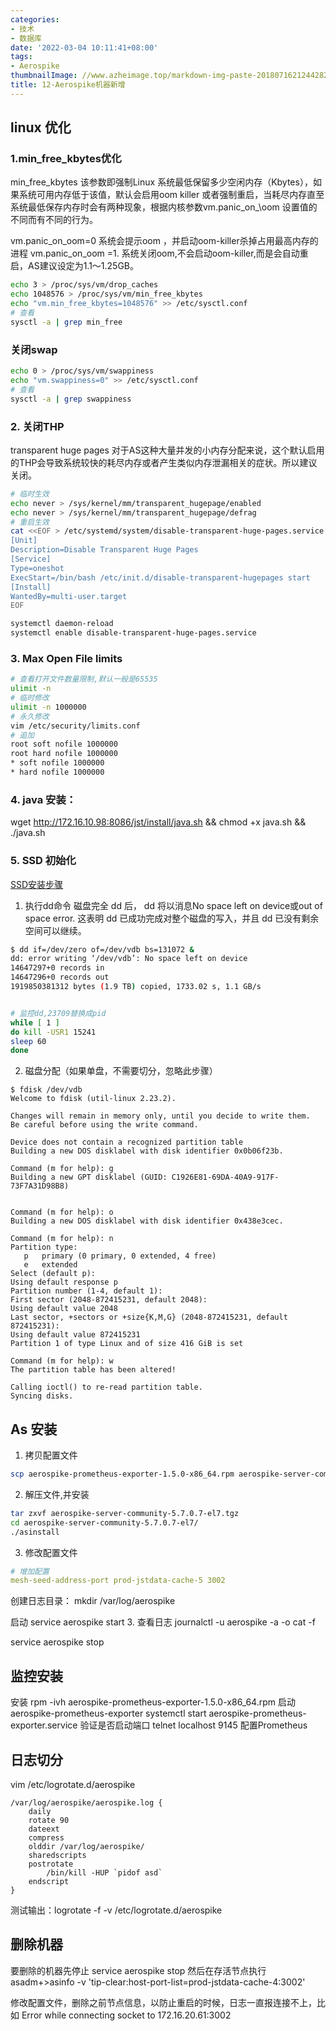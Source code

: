 ```yaml
---
categories:
- 技术
- 数据库
date: '2022-03-04 10:11:41+08:00'
tags:
- Aerospike
thumbnailImage: //www.azheimage.top/markdown-img-paste-20180716212442829.png
title: 12-Aerospike机器新增
---
```

## linux 优化

### 1.min_free_kbytes优化
min_free_kbytes 该参数即强制Linux 系统最低保留多少空闲内存（Kbytes），如果系统可用内存低于该值，默认会启用oom killer 或者强制重启，当耗尽内存直至系统最低保存内存时会有两种现象，根据内核参数vm.panic_on_\oom 设置值的不同而有不同的行为。
<!--more-->
vm.panic_on_oom=0 系统会提示oom ，并启动oom-killer杀掉占用最高内存的进程 vm.panic_on_oom =1. 系统关闭oom,不会启动oom-killer,而是会自动重启，AS建议设定为1.1～1.25GB。

```bash
echo 3 > /proc/sys/vm/drop_caches
echo 1048576 > /proc/sys/vm/min_free_kbytes
echo "vm.min_free_kbytes=1048576" >> /etc/sysctl.conf
# 查看
sysctl -a | grep min_free
```
### 关闭swap
```bash
echo 0 > /proc/sys/vm/swappiness
echo "vm.swappiness=0" >> /etc/sysctl.conf
# 查看
sysctl -a | grep swappiness
```

### 2. 关闭THP
transparent huge pages 对于AS这种大量并发的小内存分配来说，这个默认启用的THP会导致系统较快的耗尽内存或者产生类似内存泄漏相关的症状。所以建议关闭。
```bash
# 临时生效
echo never > /sys/kernel/mm/transparent_hugepage/enabled
echo never > /sys/kernel/mm/transparent_hugepage/defrag
# 重启生效
cat <<EOF > /etc/systemd/system/disable-transparent-huge-pages.service
[Unit]
Description=Disable Transparent Huge Pages
[Service]
Type=oneshot
ExecStart=/bin/bash /etc/init.d/disable-transparent-hugepages start
[Install]
WantedBy=multi-user.target
EOF

systemctl daemon-reload
systemctl enable disable-transparent-huge-pages.service

```

### 3. Max Open File limits
```bash
# 查看打开文件数量限制,默认一般是65535
ulimit -n
# 临时修改
ulimit -n 1000000
# 永久修改
vim /etc/security/limits.conf
# 追加
root soft nofile 1000000
root hard nofile 1000000
* soft nofile 1000000
* hard nofile 1000000
```

### 4. java 安装：
wget http://172.16.10.98:8086/jst/install/java.sh && chmod +x java.sh && ./java.sh

### 5. SSD 初始化

[SSD安装步骤](https://docs.aerospike.com/docs/operations/plan/ssd/ssd_setup.html)
1. 执行dd命令
磁盘完全 dd 后， dd 将以消息No space left on device或out of space error. 这表明 dd 已成功完成对整个磁盘的写入，并且 dd 已没有剩余空间可以继续。
```bash
$ dd if=/dev/zero of=/dev/vdb bs=131072 &
dd: error writing ‘/dev/vdb’: No space left on device
14647297+0 records in
14647296+0 records out
1919850381312 bytes (1.9 TB) copied, 1733.02 s, 1.1 GB/s


# 监控dd,23709替换成pid
while [ 1 ]
do kill -USR1 15241
sleep 60
done
```
2. 磁盘分配（如果单盘，不需要切分，忽略此步骤）
```shell
$ fdisk /dev/vdb
Welcome to fdisk (util-linux 2.23.2).

Changes will remain in memory only, until you decide to write them.
Be careful before using the write command.

Device does not contain a recognized partition table
Building a new DOS disklabel with disk identifier 0x0b06f23b.

Command (m for help): g
Building a new GPT disklabel (GUID: C1926E81-69DA-40A9-917F-73F7A31D98B8)


Command (m for help): o
Building a new DOS disklabel with disk identifier 0x438e3cec.

Command (m for help): n
Partition type:
   p   primary (0 primary, 0 extended, 4 free)
   e   extended
Select (default p):
Using default response p
Partition number (1-4, default 1):
First sector (2048-872415231, default 2048):
Using default value 2048
Last sector, +sectors or +size{K,M,G} (2048-872415231, default 872415231):
Using default value 872415231
Partition 1 of type Linux and of size 416 GiB is set

Command (m for help): w
The partition table has been altered!

Calling ioctl() to re-read partition table.
Syncing disks.
```


## As 安装
1. 拷贝配置文件
```bash
scp aerospike-prometheus-exporter-1.5.0-x86_64.rpm aerospike-server-community-5.7.0.7-el7.tgz root@prod-jstdata-cache-5:`pwd`
```
2. 解压文件,并安装
```bash
tar zxvf aerospike-server-community-5.7.0.7-el7.tgz 
cd aerospike-server-community-5.7.0.7-el7/
./asinstall
```
3. 修改配置文件
```yaml
# 增加配置
mesh-seed-address-port prod-jstdata-cache-5 3002
```
创建日志目录：
mkdir /var/log/aerospike

启动
service aerospike start
3. 查看日志
journalctl -u aerospike -a -o cat -f

service aerospike stop

## 监控安装

安装
rpm -ivh aerospike-prometheus-exporter-1.5.0-x86_64.rpm
启动aerospike-prometheus-exporter
systemctl start aerospike-prometheus-exporter.service
验证是否启动端口
telnet localhost 9145
配置Prometheus


## 日志切分
vim /etc/logrotate.d/aerospike
```config
/var/log/aerospike/aerospike.log {
    daily
    rotate 90
    dateext
    compress
    olddir /var/log/aerospike/
    sharedscripts
    postrotate
        /bin/kill -HUP `pidof asd`
    endscript
}
```
测试输出：logrotate -f -v /etc/logrotate.d/aerospike







## 删除机器
要删除的机器先停止 service aerospike stop
然后在存活节点执行
asadm+>asinfo -v 'tip-clear:host-port-list=prod-jstdata-cache-4:3002'

修改配置文件，删除之前节点信息，以防止重启的时候，日志一直报连接不上，比如
Error while connecting socket to 172.16.20.61:3002


